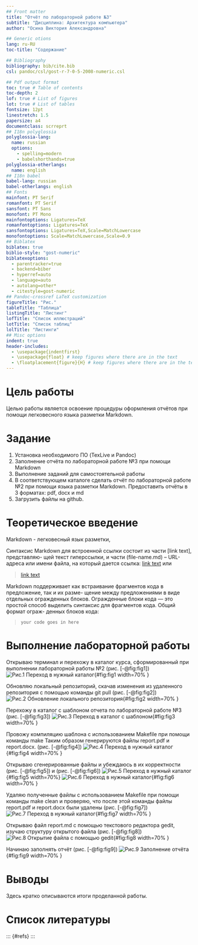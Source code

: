 ```yaml
---
## Front matter
title: "Отчёт по лабораторной работе №3"
subtitle: "Дисциплина: Архитектура компьютера"
author: "Осина Виктория Александровна"

## Generic otions
lang: ru-RU
toc-title: "Содержание"

## Bibliography
bibliography: bib/cite.bib
csl: pandoc/csl/gost-r-7-0-5-2008-numeric.csl

## Pdf output format
toc: true # Table of contents
toc-depth: 2
lof: true # List of figures
lot: true # List of tables
fontsize: 12pt
linestretch: 1.5
papersize: a4
documentclass: scrreprt
## I18n polyglossia
polyglossia-lang:
  name: russian
  options:
	- spelling=modern
	- babelshorthands=true
polyglossia-otherlangs:
  name: english
## I18n babel
babel-lang: russian
babel-otherlangs: english
## Fonts
mainfont: PT Serif
romanfont: PT Serif
sansfont: PT Sans
monofont: PT Mono
mainfontoptions: Ligatures=TeX
romanfontoptions: Ligatures=TeX
sansfontoptions: Ligatures=TeX,Scale=MatchLowercase
monofontoptions: Scale=MatchLowercase,Scale=0.9
## Biblatex
biblatex: true
biblio-style: "gost-numeric"
biblatexoptions:
  - parentracker=true
  - backend=biber
  - hyperref=auto
  - language=auto
  - autolang=other*
  - citestyle=gost-numeric
## Pandoc-crossref LaTeX customization
figureTitle: "Рис."
tableTitle: "Таблица"
listingTitle: "Листинг"
lofTitle: "Список иллюстраций"
lotTitle: "Список таблиц"
lolTitle: "Листинги"
## Misc options
indent: true
header-includes:
  - \usepackage{indentfirst}
  - \usepackage{float} # keep figures where there are in the text
  - \floatplacement{figure}{H} # keep figures where there are in the text
---
```


# Цель работы

Целью работы является освоение процедуры оформления отчётов при помощи легковесного языка разметки Markdown.

# Задание

1. Установка необходимого ПО (TexLive и Pandoc)
2. Заполнение отчёта по лабораторной работе №3 при помощи Markdown
3. Выполнение заданий для самостоятельной работы
3. В соответствующем каталоге сделать отчёт по лабораторной работе №2 при помощи языка разметки Markdown. Предоставить отчёты в 3 форматах: pdf, docx и md
3. Загрузить файлы на github.

# Теоретическое введение

Markdown - легковесный язык разметки, 

Синтаксис Markdown для встроенной ссылки состоит из части [link text], представляю-
щей текст гиперссылки, и части (file-name.md) – URL-адреса или имени файла, на который
дается ссылка:
[link text](file-name.md)
или
>[link text](http://example.com/ "Необязательная подсказка")

Markdown поддерживает как встраивание фрагментов кода в предложение, так и их разме-
щение между предложениями в виде отдельных огражденных блоков. Огражденные блоки
кода — это простой способ выделить синтаксис для фрагментов кода. Общий формат ограж-
денных блоков кода:

>``` language
>your code goes in here
>```



# Выполнение лабораторной работы

Открываю терминал и перехожу в каталог курса, сформированный при выполнении лабораторной работы №2 (рис. [-@fig:fig1])
![Рис.1 Переход в нужный каталог](image/1.PNG){#fig:fig1 width=70% }

Обновляю локальный репозиторий, скачав изменения из удаленного репозитория с помощью команды git pull (рис. [-@fig:fig2])
![Рис.2 Обновление локального репозитория](image/2.PNG){#fig:fig2 width=70% }

Перехожу в каталог с шаблоном отчета по лабораторной работе №3 (рис. [-@fig:fig3])
![Рис.3 Переход в каталог с шаблоном](image/3.PNG){#fig:fig3 width=70% }

Провожу компиляцию шаблона с использованием Makefile при помощи команды make
Таким образом генерируются файлы report.pdf и report.docx. (рис. [-@fig:fig4])
![Рис.4 Переход в нужный каталог](image/4.PNG){#fig:fig4 width=70% }

Открываю сгенерированные файлы и убеждаюсь в их корректности (рис. [-@fig:fig5]) и (рис. [-@fig:fig6])
![Рис.5 Переход в нужный каталог](image/5.PNG){#fig:fig5 width=70%}
![Рис.6 Переход в нужный каталог](image/6.PNG){#fig:fig6 width=70% }

Удаляю полученные файлы с использованием Makefile при помощи команды make clean и проверяю, что после этой команды файлы report.pdf и report.docx были удалены (рис. [-@fig:fig7])
![Рис.7 Переход в нужный каталог](image/7.PNG){#fig:fig7 width=70% }

Открываю файл report.md c помощью текстового редактора gedit, изучаю структуру открытого файла (рис. [-@fig:fig8])
![Рис.8 Открытие файла с помощью gedit](image/1.PNG){#fig:fig8 width=70% }

Начинаю заполнять отчёт (рис. [-@fig:fig9])
![Рис.9 Заполнение отчёта](image/1.PNG){#fig:fig9 width=70% }


# Выводы

Здесь кратко описываются итоги проделанной работы.

# Список литературы

::: {#refs}
:::
